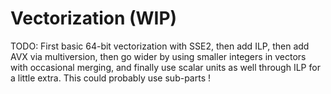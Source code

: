 # Vectorization (WIP)

TODO: First basic 64-bit vectorization with SSE2, then add ILP, then add AVX via
      multiversion, then go wider by using smaller integers in vectors with
      occasional merging, and finally use scalar units as well through ILP for a
      little extra. This could probably use sub-parts !
